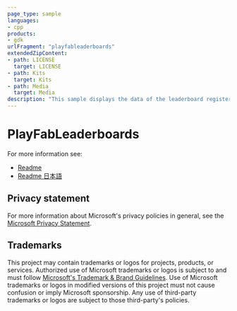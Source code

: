 ```yaml
---
page_type: sample
languages:
- cpp
products:
- gdk
urlFragment: "playfableaderboards"
extendedZipContent:
- path: LICENSE
  target: LICENSE
- path: Kits
  target: Kits
- path: Media
  target: Media
description: "This sample displays the data of the leaderboard registered in PlayFab Leaderboards (v2). As an option, a tool is provided to create PlayFab Leaderboards and write any number of player entities and scores to them."
---
```


# PlayFabLeaderboards

For more information see: 
- [Readme](https://github.com/microsoft/Xbox-GDK-Samples/blob/main/Samples/Live/PlayFabLeaderboards/readme_en-us.md)
- [Readme 日本語](https://github.com/microsoft/Xbox-GDK-Samples/blob/main/Samples/Live/PlayFabLeaderboards/readme_ja-jp.md)

## Privacy statement

For more information about Microsoft's privacy policies in general, see the [Microsoft Privacy Statement](https://privacy.microsoft.com/privacystatement/).

## Trademarks

This project may contain trademarks or logos for projects, products, or services. Authorized use of Microsoft trademarks or logos is subject to and must follow [Microsoft's Trademark & Brand Guidelines](https://www.microsoft.com/en-us/legal/intellectualproperty/trademarks/usage/general). Use of Microsoft trademarks or logos in modified versions of this project must not cause confusion or imply Microsoft sponsorship. Any use of third-party trademarks or logos are subject to those third-party's policies.
